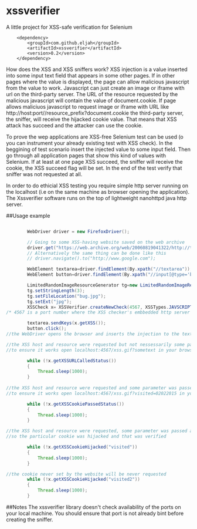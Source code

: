 # xssverifier
A little project for XSS-safe verification for Selenium

        <dependency>
            <groupId>com.github.eljah</groupId>
            <artifactId>xssverifier</artifactId>
            <version>0.2</version>
        </dependency>

How does the XSS and XSS sniffers work? XSS injection is a value inserted into some input text field that appears in some other pages. If in other pages where the value is displayed, the page can allow malicious javascript from the value to work. Javascript can just create an image or iframe with url on the third-party server. The URL of the resource requested by the malicious javascript will contain the value of document.cookie. If page allows maliciuos javascript to request image or iframe with URL like http://host:port//resource_prefix?document.cookie the third-party server, the sniffer, will receive the hijacked cookie value. That means that XSS attack has succeed and the attacker can use the cookie.

To prove the wep applications are XSS-free Selenium test can be used (o you can instrument your already existing test with XSS check). In the beggining of test scenario insert the injected value to some input field. Then go through all application pages that show this kind of values with Selenium. If at least at one page XSS succeed, the sniffer will receive the cookie, the XSS succeed flag will be set. In the end of the test verify that sniffer was not requested at all.

In order to do ethicial XSS testing you require simple http server running on the localhost (i.e on the same machine as browser opening the application). The Xssverifier software runs on the top of lightweight nanohttpd java http server.

##Usage example
```java

        WebDriver driver = new FirefoxDriver();

        // Going to some XSS-having website saved on the web archive
        driver.get("https://web.archive.org/web/20060819041322/http://tarcima.narod.ru/otherencoding.htm");
        // Alternatively the same thing can be done like this
        // driver.navigate().to("http://www.google.com");

        WebElement textarea=driver.findElement(By.xpath("//textarea"));
        WebElement button=driver.findElement(By.xpath("//input[@type='button']"));

        LimitedRandomImageResourceGenerator tg=new LimitedRandomImageResourceGenerator();
        tg.setStringLength(3);
        tg.setFileLocation("bug.jpg");
        tg.setExt("jpg");
        XSSCheck x= XSSVerifier.createNewCheck(4567, XSSTypes.JAVSCRIPT_IMG_TAG.toString(), tg);
/* 4567 is a port number where the XSS checker's embbedded http server runs,  resource generator creates random resource + specified extention and define what should be returned by the server when the XSS succeed*/

        textarea.sendKeys(x.getXSS());
        button.click();
//the WebDriver opens the browser and inserts the injection to the textearea; then the page is transformed to the injected one and the XSS calls the XSS sniffer right in the WebDriver-driven browser

//the XSS host and resource were requested but not nessessarily some parameter was passed
//to ensure it works open localhost:4567/xss.gif?sometext in your browser

        while (!x.getXSSURLCalledStatus())
        {
            Thread.sleep(1000);
        }
        
//the XSS host and resource were requested and some parameter was passed but that was not the hijacked cookie
//to ensure it works open localhost:4567/xss.gif?visited=02022015 in your browser

        while (!x.getXSSCookiePassedStatus())
        {
            Thread.sleep(1000);
        }

//the XSS host and resource were requested, some parameter was passed and this parameter is cookie named visited
//so the particular cookie was hijacked and that was verified

        while (!x.getXSSCookieHijacked("visited"))
        {
            Thread.sleep(1000);
        }

//the cookie never set by the website will be never requested
        while (!x.getXSSCookieHijacked("visited2"))
        {
            Thread.sleep(1000);
        }

```

##Notes
The xssverifier library doesn't check availability of the ports on your local machine. You should ensure that port is not already bint before creating the sniffer.
